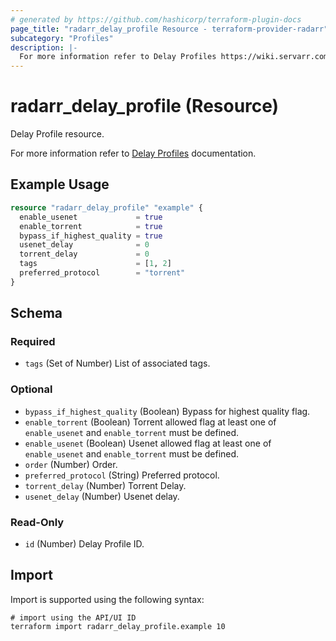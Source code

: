 ```yaml
---
# generated by https://github.com/hashicorp/terraform-plugin-docs
page_title: "radarr_delay_profile Resource - terraform-provider-radarr"
subcategory: "Profiles"
description: |-
  For more information refer to Delay Profiles https://wiki.servarr.com/radarr/settings#delay-profiles documentation.
---
```


# radarr_delay_profile (Resource)

<!-- subcategory:Profiles -->Delay Profile resource.
For more information refer to [Delay Profiles](https://wiki.servarr.com/radarr/settings#delay-profiles) documentation.

## Example Usage

```terraform
resource "radarr_delay_profile" "example" {
  enable_usenet             = true
  enable_torrent            = true
  bypass_if_highest_quality = true
  usenet_delay              = 0
  torrent_delay             = 0
  tags                      = [1, 2]
  preferred_protocol        = "torrent"
}
```

<!-- schema generated by tfplugindocs -->
## Schema

### Required

- `tags` (Set of Number) List of associated tags.

### Optional

- `bypass_if_highest_quality` (Boolean) Bypass for highest quality flag.
- `enable_torrent` (Boolean) Torrent allowed flag at least one of `enable_usenet` and `enable_torrent` must be defined.
- `enable_usenet` (Boolean) Usenet allowed flag at least one of `enable_usenet` and `enable_torrent` must be defined.
- `order` (Number) Order.
- `preferred_protocol` (String) Preferred protocol.
- `torrent_delay` (Number) Torrent Delay.
- `usenet_delay` (Number) Usenet delay.

### Read-Only

- `id` (Number) Delay Profile ID.

## Import

Import is supported using the following syntax:

```shell
# import using the API/UI ID
terraform import radarr_delay_profile.example 10
```

